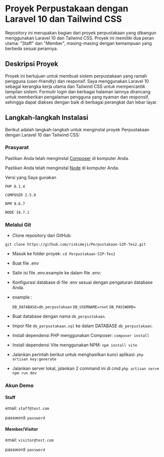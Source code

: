 # Proyek Perpustakaan dengan Laravel 10 dan Tailwind CSS

Repository ini merupakan bagian dari proyek perpustakaan yang dibangun menggunakan Laravel 10 dan Tailwind CSS. Proyek ini memiliki dua peran utama: "Staff" dan "Member", masing-masing dengan kemampuan yang berbeda sesuai perannya.

## Deskripsi Proyek

Proyek ini bertujuan untuk membuat sistem perpustakaan yang ramah pengguna (user-friendly) dan responsif. Saya menggunakan Laravel 10 sebagai kerangka kerja utama dan Tailwind CSS untuk mempercantik tampilan sistem. Formulir login dan berbagai halaman lainnya dirancang untuk memberikan pengalaman pengguna yang nyaman dan responsif, sehingga dapat diakses dengan baik di berbagai perangkat dan lebar layar.

## Langkah-langkah Instalasi

Berikut adalah langkah-langkah untuk menginstal proyek Perpustakaan dengan Laravel 10 dan Tailwind CSS:

### Prasyarat

Pastikan Anda telah menginstal [Composer](https://getcomposer.org/) di komputer Anda.

Pastikan Anda telah menginstal [Node](https://getcomposer.org/) di komputer Anda.

Versi yang Saya gunakan

`PHP 8.1.4`

`COMPOSER 2.5.8`

`NPM 9.6.7`

`NODE 18.7.1`

### Melalui Git

- Clone repository dari GitHub:

`git clone https://github.com/riskimeji/Perpustakaan-SIP-Tes2.git`

- Masuk ke folder proyek:
`cd Perpustakaan-SIP-Tes2`
- Buat file .env
- Salin isi file .env.example ke dalam file .env:
- Konfigurasi database di file .env sesuai dengan pengaturan database Anda.
- example :
  
   ``DB_DATABASE=db_perpustakaan``
    ``DB_USERNAME=root``
    ``DB_PASSWORD=``
  
- Buat database dengan nama `db_perpustakaan`.
- Impor file `db_perpustakaan.sql` ke dalam DATABASE `db_perpustakaan`.
- Install dependensi PHP menggunakan Composer:
  `composer install`
- Install dependensi Vite menggunakan NPM:
  `npm install vite`
- Jalankan perintah berikut untuk menghasilkan kunci aplikasi:
  `php artisan key:generate`
- Jalankan server lokal, jalankan 2 command ini di cmd
  `php artisan serve`
  `npm run dev`

### Akun Demo
#### Staff
email: `staff@test.com`

password: `password`

#### Member/Visitor
email: `visitor@test.com`

password: `password`


 
